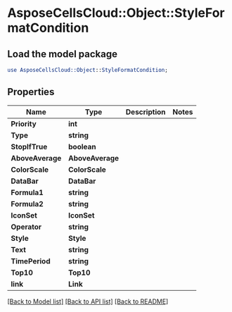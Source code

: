 # AsposeCellsCloud::Object::StyleFormatCondition 

## Load the model package
```perl
use AsposeCellsCloud::Object::StyleFormatCondition;
```

## Properties
Name | Type | Description | Notes
------------ | ------------- | ------------- | -------------
**Priority** | **int** |  |
**Type** | **string** |  |
**StopIfTrue** | **boolean** |  |
**AboveAverage** | **AboveAverage** |  |
**ColorScale** | **ColorScale** |  |
**DataBar** | **DataBar** |  |
**Formula1** | **string** |  |
**Formula2** | **string** |  |
**IconSet** | **IconSet** |  |
**Operator** | **string** |  |
**Style** | **Style** |  |
**Text** | **string** |  |
**TimePeriod** | **string** |  |
**Top10** | **Top10** |  |
**link** | **Link** |  |  

[[Back to Model list]](../README.md#documentation-for-models) [[Back to API list]](../README.md#documentation-for-api-endpoints) [[Back to README]](../README.md)

